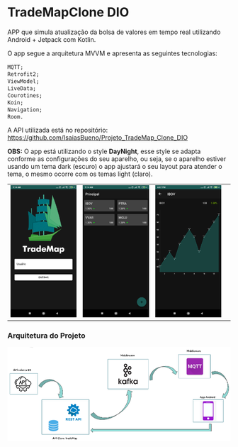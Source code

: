 # TradeMapClone DIO

APP que simula atualização da bolsa de valores em tempo real utilizando Android + Jetpack com Kotlin.

O app segue a arquitetura MVVM e apresenta as seguintes tecnologias:

    MQTT;
    Retrofit2;
    ViewModel;
    LiveData;
    Courotines;
    Koin;
    Navigation;
    Room.

A API utilizada está no repositório: https://github.com/IsaiasBueno/Projeto_TradeMap_Clone_DIO

**OBS:** O app está utilizando o style **DayNight**, esse style se adapta conforme as configurações do seu aparelho, ou seja, se o aparelho estiver usando um tema dark (escuro) o app ajustará o seu layout para atender o tema, o mesmo ocorre com os temas light (claro).

| | | | |
|:-------------------------:|:-------------------------:|:-------------------------:|:-------------------------:|
|<img width="1604" alt="login" src="https://github.com/IsaiasBueno/Projeto_TradeMap_Clone_APP_DIO/blob/master/trademaplogin.jpg"> | <img width="1604" alt="lista" src="https://github.com/IsaiasBueno/Projeto_TradeMap_Clone_APP_DIO/blob/master/trademaplista.jpg">|<img width="1604" alt="detalhes" src="https://github.com/IsaiasBueno/Projeto_TradeMap_Clone_APP_DIO/blob/master/trademapdetalhes.jpg"> |

### Arquitetura do Projeto
![alt text](https://github.com/IsaiasBueno/Projeto_TradeMap_Clone_APP_DIO/blob/master/arquitetura-projeto.png)
